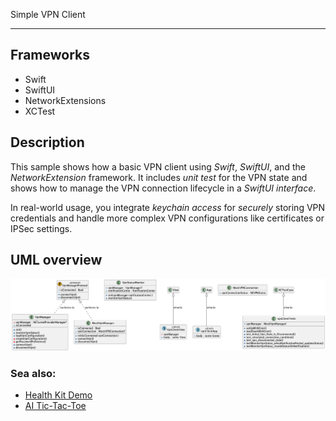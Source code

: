 Simple VPN Client
_________________

## Frameworks
* Swift
* SwiftUI
* NetworkExtensions
* XCTest

## Description
This sample shows how  a basic VPN client using *Swift*, *SwiftUI*, and the *NetworkExtension* framework. 
It includes *unit test* for the VPN state and shows how to manage the VPN connection lifecycle in a *SwiftUI interface*. 

In real-world usage, you integrate *keychain access* for _securely_ storing VPN credentials and handle more complex VPN configurations like certificates or IPSec settings.

## UML overview
![VPN Client](doc/vpnclient.png)

### Sea also:
* [Health Kit Demo](https://github.com/arthurkahwa/healthkit_showcase)
* [AI Tic-Tac-Toe](https://github.com/arthurkahwa/ai_tictactoe)
